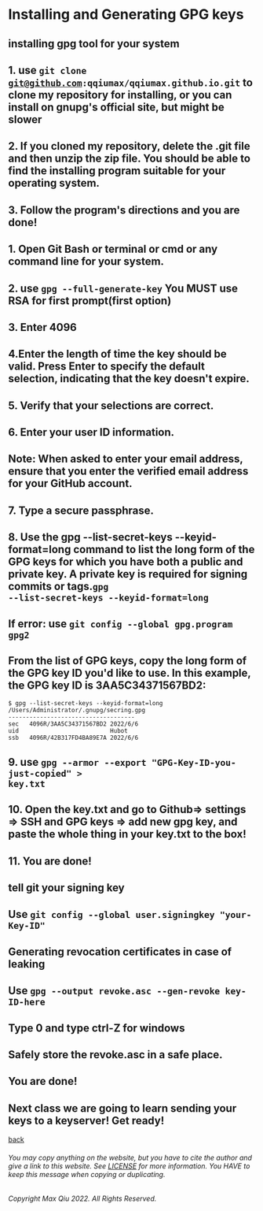 # Installing and Generating GPG keys
## **installing gpg tool for your system**
## 1. use <code>git clone git@github.com:qqiumax/qqiumax.github.io.git</code> to clone my repository for installing, or you can install on gnupg's official site, but might be slower
## 2. If you cloned my repository, delete the .git file and then unzip the zip file. You should be able to find the installing program suitable for your operating system.
## 3. Follow the program's directions and you are done!
## 1. Open Git Bash or terminal or cmd or any command line for your system.
## 2. use <code>gpg --full-generate-key</code> You **MUST** use RSA for first prompt(first option)
## 3. Enter 4096
## 4.Enter the length of time the key should be valid. Press Enter to specify the default selection, indicating that the key doesn't expire.
## 5. Verify that your selections are correct.
## 6. Enter your user ID information.
## Note: When asked to enter your email address, ensure that you enter the verified email address for your GitHub account. 
## 7. Type a secure passphrase.
## 8. Use the gpg --list-secret-keys --keyid-format=long command to list the long form of the GPG keys for which you have both a public and private key. A private key is required for signing commits or tags.<code>gpg --list-secret-keys --keyid-format=long</code>
## If error: use <code>git config --global gpg.program gpg2 </code>
## From the list of GPG keys, copy the long form of the GPG key ID you'd like to use. In this example, the GPG key ID is 3AA5C34371567BD2:

    $ gpg --list-secret-keys --keyid-format=long
    /Users/Administrator/.gnupg/secring.gpg
    ------------------------------------
    sec   4096R/3AA5C34371567BD2 2022/6/6
    uid                          Hubot 
    ssb   4096R/42B317FD4BA89E7A 2022/6/6

## 9. use <code>gpg --armor --export "GPG-Key-ID-you-just-copied" > key.txt</code>
## 10. Open the key.txt and go to Github=> settings => SSH and GPG keys => add new gpg key, and paste the whole thing in your key.txt to the box!
## 11. You are done!
## **tell git your signing key**
## Use <code>git config --global user.signingkey "your-Key-ID"</code>
## **Generating revocation certificates in case of leaking**
## Use <code>gpg --output revoke.asc --gen-revoke key-ID-here</code>
## Type 0 and type ctrl-Z for windows
## Safely store the revoke.asc in a safe place.
## You are done!
## Next class we are going to learn sending your keys to a keyserver! Get ready!
[back](https://qqiumax.github.io/blog/)



###### You may copy anything on the website, but you have to cite the author and give a link to this website. See [LICENSE](https://qqiumax.github.io/LICENSE) for more information. You HAVE to keep this message when copying or duplicating.

###### Copyright Max Qiu 2022. All Rights Reserved.